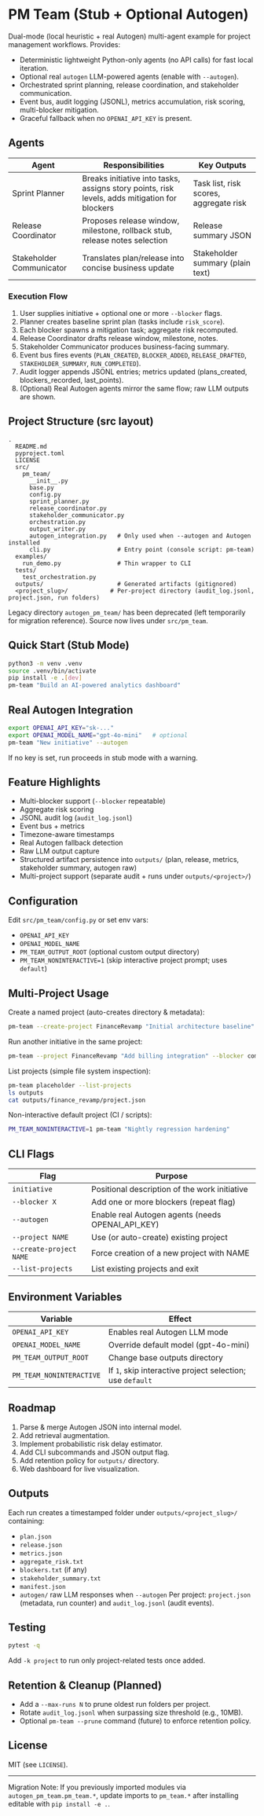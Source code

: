 # PM Team (Stub + Optional Autogen)

Dual-mode (local heuristic + real Autogen) multi-agent example for project management workflows. Provides:

- Deterministic lightweight Python-only agents (no API calls) for fast local iteration.
- Optional real `autogen` LLM-powered agents (enable with `--autogen`).
- Orchestrated sprint planning, release coordination, and stakeholder communication.
- Event bus, audit logging (JSONL), metrics accumulation, risk scoring, multi-blocker mitigation.
- Graceful fallback when no `OPENAI_API_KEY` is present.

## Agents

| Agent                    | Responsibilities                                                                              | Key Outputs                            |
| ------------------------ | --------------------------------------------------------------------------------------------- | -------------------------------------- |
| Sprint Planner           | Breaks initiative into tasks, assigns story points, risk levels, adds mitigation for blockers | Task list, risk scores, aggregate risk |
| Release Coordinator      | Proposes release window, milestone, rollback stub, release notes selection                    | Release summary JSON                   |
| Stakeholder Communicator | Translates plan/release into concise business update                                          | Stakeholder summary (plain text)       |

### Execution Flow

1. User supplies initiative + optional one or more `--blocker` flags.
2. Planner creates baseline sprint plan (tasks include `risk_score`).
3. Each blocker spawns a mitigation task; aggregate risk recomputed.
4. Release Coordinator drafts release window, milestone, notes.
5. Stakeholder Communicator produces business-facing summary.
6. Event bus fires events (`PLAN_CREATED`, `BLOCKER_ADDED`, `RELEASE_DRAFTED`, `STAKEHOLDER_SUMMARY`, `RUN_COMPLETED`).
7. Audit logger appends JSONL entries; metrics updated (plans_created, blockers_recorded, last_points).
8. (Optional) Real Autogen agents mirror the same flow; raw LLM outputs are shown.

## Project Structure (src layout)

```
.
  README.md
  pyproject.toml
  LICENSE
  src/
    pm_team/
      __init__.py
      base.py
      config.py
      sprint_planner.py
      release_coordinator.py
      stakeholder_communicator.py
      orchestration.py
      output_writer.py
      autogen_integration.py   # Only used when --autogen and Autogen installed
      cli.py                   # Entry point (console script: pm-team)
  examples/
    run_demo.py                # Thin wrapper to CLI
  tests/
    test_orchestration.py
  outputs/                     # Generated artifacts (gitignored)
  <project_slug>/            # Per-project directory (audit_log.jsonl, project.json, run folders)
```

Legacy directory `autogen_pm_team/` has been deprecated (left temporarily for migration reference). Source now lives under `src/pm_team`.

## Quick Start (Stub Mode)

```bash
python3 -m venv .venv
source .venv/bin/activate
pip install -e .[dev]
pm-team "Build an AI-powered analytics dashboard"
```

## Real Autogen Integration

```bash
export OPENAI_API_KEY="sk-..."
export OPENAI_MODEL_NAME="gpt-4o-mini"   # optional
pm-team "New initiative" --autogen
```

If no key is set, run proceeds in stub mode with a warning.

## Feature Highlights

- Multi-blocker support (`--blocker` repeatable)
- Aggregate risk scoring
- JSONL audit log (`audit_log.jsonl`)
- Event bus + metrics
- Timezone-aware timestamps
- Real Autogen fallback detection
- Raw LLM output capture
- Structured artifact persistence into `outputs/` (plan, release, metrics, stakeholder summary, autogen raw)
- Multi-project support (separate audit + runs under `outputs/<project>/`)

## Configuration

Edit `src/pm_team/config.py` or set env vars:

- `OPENAI_API_KEY`
- `OPENAI_MODEL_NAME`
- `PM_TEAM_OUTPUT_ROOT` (optional custom output directory)
- `PM_TEAM_NONINTERACTIVE=1` (skip interactive project prompt; uses `default`)

## Multi-Project Usage

Create a named project (auto-creates directory & metadata):

```bash
pm-team --create-project FinanceRevamp "Initial architecture baseline"
```

Run another initiative in the same project:

```bash
pm-team --project FinanceRevamp "Add billing integration" --blocker compliance --blocker networking
```

List projects (simple file system inspection):

```bash
pm-team placeholder --list-projects
ls outputs
cat outputs/finance_revamp/project.json
```

Non-interactive default project (CI / scripts):

```bash
PM_TEAM_NONINTERACTIVE=1 pm-team "Nightly regression hardening"
```

## CLI Flags

| Flag                    | Purpose                                           |
| ----------------------- | ------------------------------------------------- |
| `initiative`            | Positional description of the work initiative     |
| `--blocker X`           | Add one or more blockers (repeat flag)            |
| `--autogen`             | Enable real Autogen agents (needs OPENAI_API_KEY) |
| `--project NAME`        | Use (or auto-create) existing project             |
| `--create-project NAME` | Force creation of a new project with NAME         |
| `--list-projects`       | List existing projects and exit                   |

## Environment Variables

| Variable                 | Effect                                                    |
| ------------------------ | --------------------------------------------------------- |
| `OPENAI_API_KEY`         | Enables real Autogen LLM mode                             |
| `OPENAI_MODEL_NAME`      | Override default model (gpt-4o-mini)                      |
| `PM_TEAM_OUTPUT_ROOT`    | Change base outputs directory                             |
| `PM_TEAM_NONINTERACTIVE` | If `1`, skip interactive project selection; use `default` |

## Roadmap

1. Parse & merge Autogen JSON into internal model.
2. Add retrieval augmentation.
3. Implement probabilistic risk delay estimator.
4. Add CLI subcommands and JSON output flag.
5. Add retention policy for `outputs/` directory.
6. Web dashboard for live visualization.

## Outputs

Each run creates a timestamped folder under `outputs/<project_slug>/` containing:

- `plan.json`
- `release.json`
- `metrics.json`
- `aggregate_risk.txt`
- `blockers.txt` (if any)
- `stakeholder_summary.txt`
- `manifest.json`
- `autogen/` raw LLM responses when `--autogen`
  Per project: `project.json` (metadata, run counter) and `audit_log.jsonl` (audit events).

## Testing

```bash
pytest -q
```

Add `-k project` to run only project-related tests once added.

## Retention & Cleanup (Planned)

- Add a `--max-runs N` to prune oldest run folders per project.
- Rotate `audit_log.jsonl` when surpassing size threshold (e.g., 10MB).
- Optional `pm-team --prune` command (future) to enforce retention policy.

## License

MIT (see `LICENSE`).

---

Migration Note: If you previously imported modules via `autogen_pm_team.pm_team.*`, update imports to `pm_team.*` after installing editable with `pip install -e .`.
